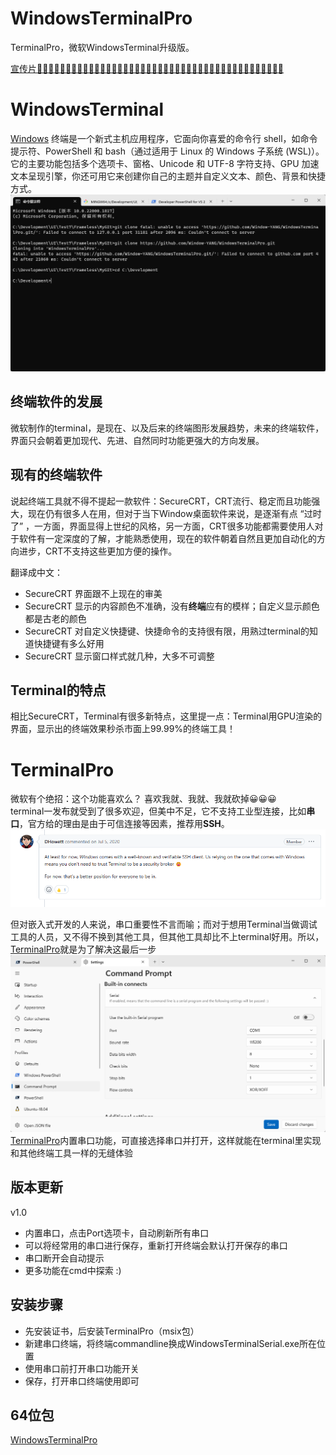 # WindowsTerminalPro
TerminalPro，微软WindowsTerminal升级版。
<!-- <video id = "video" controls = "" preload = "none" poster="./png/terminal.png">
<source id = "mp4" src = "./png/TerminalPro.mp4" type = "video/mp4">
</video> -->
[宣传片🎉🎉🎉🎉🎉🎉🎉🎉🎉🎉🎉🎉🎉🎉🎉🎉🎉🎉🎉🎉🎉🎉🎉🎉🎉🎉🎉🎉🎉🎉🎉🎉🎉🎉🎉🎉🎉🎉🎉🎉🎉🎉🎉](https://www.bilibili.com/video/BV1Vh41157XX/?share_source=copy_web&vd_source=4021e4898001df37c5b10bb159f87f10)

# WindowsTerminal
[Windows](https://learn.microsoft.com/zh-cn/windows/terminal/) 终端是一个新式主机应用程序，它面向你喜爱的命令行 shell，如命令提示符、PowerShell 和 bash（通过适用于 Linux 的 Windows 子系统 (WSL)）。 它的主要功能包括多个选项卡、窗格、Unicode 和 UTF-8 字符支持、GPU 加速文本呈现引擎，你还可用它来创建你自己的主题并自定义文本、颜色、背景和快捷方式。   
![terminal](./png/terminal.png)


## 终端软件的发展
微软制作的terminal，是现在、以及后来的终端图形发展趋势，未来的终端软件，界面只会朝着更加现代、先进、自然同时功能更强大的方向发展。

## 现有的终端软件
说起终端工具就不得不提起一款软件：SecureCRT，CRT流行、稳定而且功能强大，现在仍有很多人在用，但对于当下Window桌面软件来说，是逐渐有点 “过时了” ，一方面，界面显得上世纪的风格，另一方面，CRT很多功能都需要使用人对于软件有一定深度的了解，才能熟悉使用，现在的软件朝着自然且更加自动化的方向进步，CRT不支持这些更加方便的操作。

翻译成中文：
- SecureCRT 界面跟不上现在的审美
- SecureCRT 显示的内容颜色不准确，没有**终端**应有的模样；自定义显示颜色都是古老的颜色
- SecureCRT 对自定义快捷键、快捷命令的支持很有限，用熟过terminal的知道快捷键有多么好用
- SecureCRT 显示窗口样式就几种，大多不可调整

## Terminal的特点
相比SecureCRT，Terminal有很多新特点，这里提一点：Terminal用GPU渲染的界面，显示出的终端效果秒杀市面上99.99%的终端工具！

# TerminalPro

微软有个绝招：这个功能喜欢么？ 喜欢我就、我就、我就砍掉😀😀😀<br>
terminal一发布就受到了很多欢迎，但美中不足，它不支持工业型连接，比如**串口**，官方给的理由是由于可信连接等因素，推荐用**SSH**。
![reason](./png/reason.png)

但对嵌入式开发的人来说，串口重要性不言而喻；而对于想用Terminal当做调试工具的人员，又不得不换到其他工具，但其他工具却比不上terminal好用。所以，[TerminalPro](https://github.com/Window-YANG/WindowsTerminalPro)就是为了解决这最后一步
![COM](./png/COM.png)
[TerminalPro](https://github.com/xyang-zh/WindowsTerminalPro)内置串口功能，可直接选择串口并打开，这样就能在terminal里实现和其他终端工具一样的无缝体验

## 版本更新
v1.0
- 内置串口，点击Port选项卡，自动刷新所有串口
- 可以将经常用的串口进行保存，重新打开终端会默认打开保存的串口
- 串口断开会自动提示
- 更多功能在cmd中探索 :)

## 安装步骤
- 先安装证书，后安装TerminalPro（msix包）
- 新建串口终端，将终端commandline换成WindowsTerminalSerial.exe所在位置
- 使用串口前打开串口功能开关
- 保存，打开串口终端使用即可

## 64位包
[WindowsTerminalPro](https://github.com/xyang-zh/WindowsTerminalPro/releases/tag/release)
